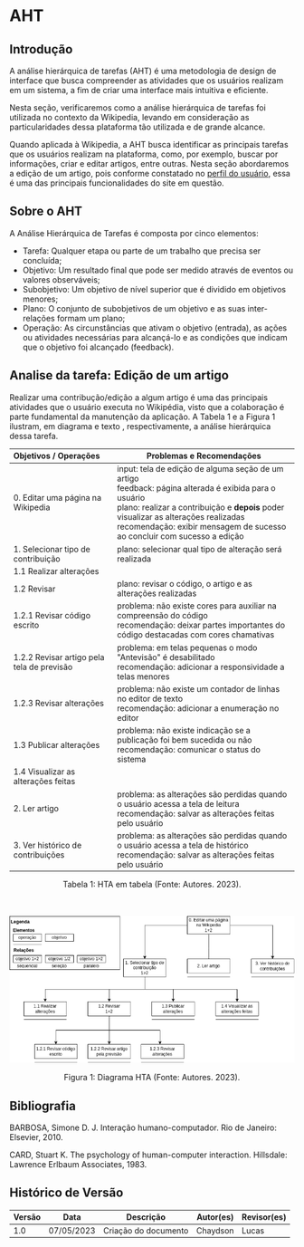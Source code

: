 # AHT

## Introdução

A análise hierárquica de tarefas (AHT) é uma metodologia de design de interface que busca compreender as atividades que os usuários realizam em um sistema, a fim de criar uma interface mais intuitiva e eficiente.

Nesta seção, verificaremos como a análise hierárquica de tarefas foi utilizada no contexto da Wikipedia, levando em consideração as particularidades dessa plataforma tão utilizada e de grande alcance.

Quando aplicada à Wikipedia, a AHT busca identificar as principais tarefas que os usuários realizam na plataforma, como, por exemplo, buscar por informações, criar e editar artigos, entre outras. Nesta seção abordaremos a edição de um artigo, pois conforme constatado no [perfil do usuário](./perfilDeUsuario.md), essa é uma das principais funcionalidades do site em questão.

## Sobre o AHT

A Análise Hierárquica de Tarefas é composta por cinco elementos:

* Tarefa: Qualquer etapa ou parte de um trabalho que precisa ser concluída;
* Objetivo: Um resultado final que pode ser medido através de eventos ou valores observáveis;
* Subobjetivo: Um objetivo de nível superior que é dividido em objetivos menores;
* Plano: O conjunto de subobjetivos de um objetivo e as suas inter-relações formam um plano;
* Operação: As circunstâncias que ativam o objetivo (entrada), as ações ou atividades necessárias para alcançá-lo e as condições que indicam que o objetivo foi alcançado (feedback).

## Analise da tarefa: Edição de um artigo

Realizar uma contribução/edição a algum artigo é uma das principais atividades que o usuário executa no Wikipédia, visto que a colaboração é parte fundamental da manutenção da aplicação. A Tabela 1 e a Figura 1 ilustram, em diagrama e texto , respectivamente, a análise hierárquica dessa tarefa.

| Objetivos / Operações                      | Problemas e Recomendações                                                                                                                                                                                                                                                                               |
| :------------------------------------------- | --------------------------------------------------------------------------------------------------------------------------------------------------------------------------------------------------------------------------------------------------------------------------------------------------------- |
| 0. Editar uma página na Wikipedia           | input: tela de edição de alguma seção de um artigo<br />feedback: página alterada é exibida para o usuário<br />plano: realizar a contribuição e **depois** poder visualizar as alterações realizadas<br />recomendação: exibir mensagem de sucesso ao concluir com sucesso a edição |
| 1. Selecionar tipo de contribuição        | plano: selecionar qual tipo de alteração será realizada                                                                                                                                                                                                                                                |
| 1.1 Realizar alterações                    |                                                                                                                                                                                                                                                                                                           |
| 1.2 Revisar                                  | plano: revisar o código, o artigo e as alterações realizadas                                                                                                                                                                                                                                           |
| 1.2.1 Revisar código escrito                | problema: não existe cores para auxiliar na compreensão do código<br />recomendação: deixar partes importantes do código destacadas com cores chamativas                                                                                                                                            |
| 1.2.2 Revisar artigo pela tela de previsão | problema: em telas pequenas o modo "Antevisão" é desabilitado<br />recomendação: adicionar a responsividade a telas menores                                                                                                                                                                          |
| 1.2.3 Revisar alterações                   | problema: não existe um contador de linhas no editor de texto<br />recomendação: adicionar a enumeração no editor                                                                                                                                                                                    |
| 1.3 Publicar alterações                   | problema: não existe indicação se a publicação foi bem sucedida ou não<br />recomendação: comunicar o status do sistema                                                                                                                                                                           |
| 1.4 Visualizar as alterações feitas        |                                                                                                                                                                                                                                                                                                           |
| 2. Ler artigo                                | problema: as alterações são perdidas quando o usuário acessa a tela de leitura<br />recomendação: salvar as alterações feitas pelo usuário                                                                                                                                                       |
| 3. Ver histórico de contribuições         | problema: as alterações são perdidas quando o usuário acessa a tela de histórico<br />recomendação: salvar as alterações feitas pelo usuário                                                                                                                                                    |

<div style="text-align: center">
    <p> Tabela 1: HTA em tabela (Fonte: Autores. 2023).</p>
</div>

<br><br>
<img src="../../images/aht.png"/>

<div style="text-align: center">
    <p> Figura 1: Diagrama HTA (Fonte: Autores. 2023).</p>
</div>

## Bibliografia

BARBOSA, Simone D. J. Interação humano-computador. Rio de Janeiro: Elsevier, 2010.

CARD, Stuart K. The psychology of human-computer interaction. Hillsdale: Lawrence Erlbaum Associates, 1983.

## Histórico de Versão

| Versão | Data       | Descrição            | Autor(es) | Revisor(es) |
| ------- | ---------- | ---------------------- | --------- | ----------- |
| 1.0     | 07/05/2023 | Criação do documento | Chaydson  | Lucas       |
